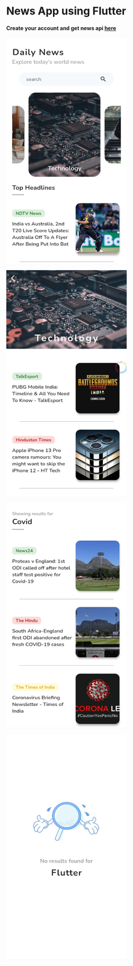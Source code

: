 # News App using Flutter


#### Create your account and get news api [here](https://newsapi.org/)


<kbd><img src="https://github.com/rajapuranam/news-app-in-flutter/blob/main/assets/screenshots/s1.jpg" width="320" height="600" /></kbd>

<kbd><img src="https://github.com/rajapuranam/news-app-in-flutter/blob/main/assets/screenshots/s2.jpg" width="320" height="600" /></bd>

<kbd><img src="https://github.com/rajapuranam/news-app-in-flutter/blob/main/assets/screenshots/s3.jpg" width="320" height="600" /></kbd>

<kbd><img src="https://github.com/rajapuranam/news-app-in-flutter/blob/main/assets/screenshots/s4.jpg" width="320" height="600" /></bd>

